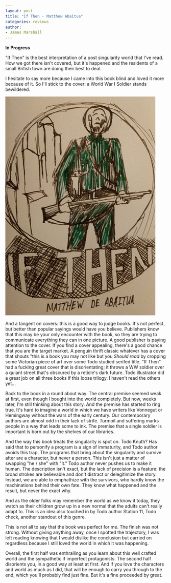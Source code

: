 ```yaml
---
layout: post
title: "If Then - Matthew Abaitua"
categories: reviews
author:
- James Marshall
---
```


__In Progress__

"If Then" is the best interpretation of a post singularity world that I've read. How we got there isn't covered, but it's happened and the residents of a small British town are doing their best to deal.

I hesitate to say more because I came into this book blind and loved it more because of it. So I'll stick to the cover: a World War I Soldier stands bewildered.

![Sketch of the If Then cover](if_then_cover.jpg)

And a tangent on covers: this is a good way to judge books. It's not perfect, but better than popular sayings would have you believe. Publishers know that this may be your only encounter with the book, so they are trying to communicate everything they can in one picture. A good publisher is paying attention to the cover. If you find a cover appealing, there's a good chance that you are the target market. A penguin thrift classic whatever has a cover that shouts "this is a book you may not like but you _Should read_ by cropping some Victorian piece of art over some Todo studied serifed title. "If Then" had a fucking great cover that is disorientating; it throws a WW soldier over a quiant street that's obscured by a reticle's dark future. Todo illustrator did a great job on all three books if this loose trilogy. I haven't read the others yet...

Back to the book in a round about way. The central premise seemed weak at first, even though I bought into the world completely. But now, weeks later, I'm still thinking about this story. And the premise has started to ring true. It's hard to imagine a world in which we have writers like Vonnegut or Hemingway without the wars of the early century. Our contemporary authors are almost odd in their lack of strife. Turmoil and suffering marks people in a way that leads some to ink. The premise that a single soldier is important is born out by the shelves of our libraries.

And the way this book treats the singularity is spot on. Todo Knuth? Has said that to personify a program is a sign of immaturity, and Todo author avoids this trap. The programs that bring about the singularity and survive after are a character, but never a person. This isn't just a matter of swapping "he / she" with "it." Todo author never pushes us to make it human. The description isn't exact, but the lack of precision is a feature: the broad strokes are believable and don't distract or delegitimize the story. Instead, we are able to emphathize with the survivors, who hardly know the machinations behind their own fate. They know what happened and the result, but never the exact why.

And as the older folks may remember the world as we know it today, they watch as their children grow up in a new normal that the adults can't really adapt to. This is an idea also touched in by Todo author Station 11, Todo check, another standout of this genre.

This is not all to say that the book was perfect for me. The finish was not strong. Without giving anything away, once I spotted the trajectory, I was left reading knowing that I would dislike the conclusion but carried on regardless because I still loved the world in which it was happening. 

Overall, the first half was enthralling as you learn about this well crafted world and the sympathetic if imperfect protagonists. The second half disorients you, in a good way at least at first. And if you love the characters and world as much as I did, that will be enough to carry you through to the end, which you'll probably find just fine. But it's a fine proceeded by great.

